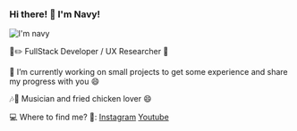 ### Hi there! 👋 I'm Navy!
![I'm navy](https://media.licdn.com/dms/image/D4D16AQGosPoG5zFdgg/profile-displaybackgroundimage-shrink_350_1400/0/1716929439796?e=1722470400&v=beta&t=wXOmq0fjLkRyjARpekRAiw7JQdTRAPtZMycdBryNklM)

📓✏️ FullStack Developer / UX Researcher 🌸

🔭 I’m currently working on small projects to get some experience and share my progress with you 😄

🎶🎤 Musician and fried chicken lover 😄 

💻 Where to find me? 🔎: [Instagram](https://www.instagram.com/hellonavy90/) [Youtube](https://www.youtube.com/channel/UC20tbKxzsxJxi5BF1A_koFA)
